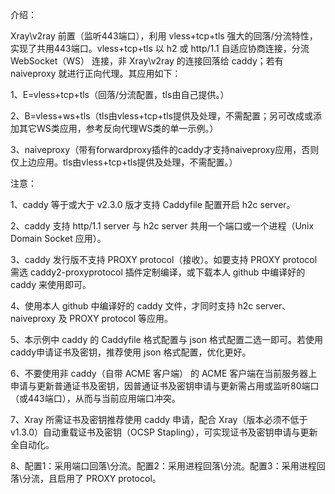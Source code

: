 介绍：

Xray\v2ray 前置（监听443端口），利用 vless+tcp+tls 强大的回落/分流特性，实现了共用443端口。vless+tcp+tls 以 h2 或 http/1.1 自适应协商连接，分流 WebSocket（WS） 连接，非 Xray\v2ray 的连接回落给 caddy；若有 naiveproxy 就进行正向代理。其应用如下：

1、E=vless+tcp+tls（回落/分流配置，tls由自己提供。）

2、B=vless+ws+tls（tls由vless+tcp+tls提供及处理，不需配置；另可改成或添加其它WS类应用，参考反向代理WS类的单一示例。）

3、naiveproxy（带有forwardproxy插件的caddy才支持naiveproxy应用，否则仅上边应用。tls由vless+tcp+tls提供及处理，不需配置。）

注意：

1、caddy 等于或大于 v2.3.0 版才支持 Caddyfile 配置开启 h2c server。

2、caddy 支持 http/1.1 server 与 h2c server 共用一个端口或一个进程（Unix Domain Socket 应用）。

3、caddy 发行版不支持 PROXY protocol（接收）。如要支持 PROXY protocol 需选 caddy2-proxyprotocol 插件定制编译，或下载本人 github 中编译好的 caddy 来使用即可。

4、使用本人 github 中编译好的 caddy 文件，才同时支持 h2c server、naiveproxy 及 PROXY protocol 等应用。

5、本示例中 caddy 的 Caddyfile 格式配置与 json 格式配置二选一即可。若使用caddy申请证书及密钥，推荐使用 json 格式配置，优化更好。

6、不要使用非 caddy（自带 ACME 客户端） 的 ACME 客户端在当前服务器上申请与更新普通证书及密钥，因普通证书及密钥申请与更新需占用或监听80端口（或443端口），从而与当前应用端口冲突。

7、Xray 所需证书及密钥推荐使用 caddy 申请，配合 Xray（版本必须不低于v1.3.0）自动重载证书及密钥（OCSP Stapling），可实现证书及密钥申请与更新全自动化。

8、配置1：采用端口回落\分流。配置2：采用进程回落\分流。配置3：采用进程回落\分流，且启用了 PROXY protocol。
